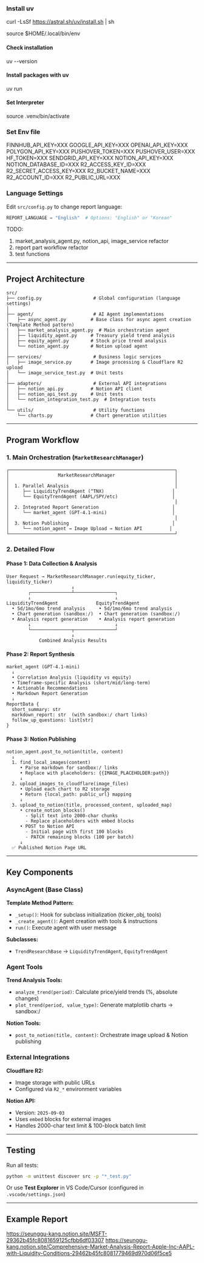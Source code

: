 ### Install uv

curl -LsSf https://astral.sh/uv/install.sh | sh

source $HOME/.local/bin/env

#### Check installation
uv --version


#### Install packages with uv

uv run

#### Set Interpreter

source .venv/bin/activate


### Set Env file

FINNHUB_API_KEY=XXX
GOOGLE_API_KEY=XXX
OPENAI_API_KEY=XXX
POLYGON_API_KEY=XXX
PUSHOVER_TOKEN=XXX
PUSHOVER_USER=XXX
HF_TOKEN=XXX
SENDGRID_API_KEY=XXX
NOTION_API_KEY=XXX
NOTION_DATABASE_ID=XXX
R2_ACCESS_KEY_ID=XXX
R2_SECRET_ACCESS_KEY=XXX
R2_BUCKET_NAME=XXX
R2_ACCOUNT_ID=XXX
R2_PUBLIC_URL=XXX

### Language Settings

Edit `src/config.py` to change report language:
```python
REPORT_LANGUAGE = "English"  # Options: "English" or "Korean"
```

TODO:
1. market_analysis_agent.py, notion_api, image_service refactor
2. report part workflow refactor
3. test functions


---

## Project Architecture

```
src/
├── config.py                   # Global configuration (language settings)
│
├── agent/                      # AI Agent implementations
│   ├── async_agent.py         # Base class for async agent creation (Template Method pattern)
│   ├── market_analysis_agent.py  # Main orchestration agent
│   ├── liquidity_agent.py     # Treasury yield trend analysis
│   ├── equity_agent.py        # Stock price trend analysis
│   └── notion_agent.py        # Notion upload agent
│
├── services/                   # Business logic services
│   ├── image_service.py       # Image processing & Cloudflare R2 upload
│   └── image_service_test.py  # Unit tests
│
├── adapters/                   # External API integrations
│   ├── notion_api.py          # Notion API client
│   ├── notion_api_test.py     # Unit tests
│   └── notion_integration_test.py  # Integration tests
│
└── utils/                      # Utility functions
    └── charts.py              # Chart generation utilities
```

---

## Program Workflow

### 1. Main Orchestration (`MarketResearchManager`)

```
┌─────────────────────────────────────────────────────────────┐
│                  MarketResearchManager                      │
│                                                             │
│  1. Parallel Analysis                                       │
│     ├── LiquidityTrendAgent (^TNX)                         │
│     └── EquityTrendAgent (AAPL/SPY/etc)                    │
│                                                             │
│  2. Integrated Report Generation                           │
│     └── market_agent (GPT-4.1-mini)                        │
│                                                             │
│  3. Notion Publishing                                      │
│     └── notion_agent → Image Upload → Notion API          │
└─────────────────────────────────────────────────────────────┘
```

### 2. Detailed Flow

#### Phase 1: Data Collection & Analysis
```
User Request → MarketResearchManager.run(equity_ticker, liquidity_ticker)
                        ↓
        ┌───────────────┴───────────────┐
        ↓                               ↓
LiquidityTrendAgent              EquityTrendAgent
  • 5d/1mo/6mo trend analysis     • 5d/1mo/6mo trend analysis
  • Chart generation (sandbox:/)  • Chart generation (sandbox:/)
  • Analysis report generation    • Analysis report generation
        ↓                               ↓
        └───────────────┬───────────────┘
                        ↓
            Combined Analysis Results
```

#### Phase 2: Report Synthesis
```
market_agent (GPT-4.1-mini)
  ↓
  • Correlation Analysis (liquidity vs equity)
  • Timeframe-specific Analysis (short/mid/long-term)
  • Actionable Recommendations
  • Markdown Report Generation
  ↓
ReportData {
  short_summary: str
  markdown_report: str  (with sandbox:/ chart links)
  follow_up_questions: list[str]
}
```

#### Phase 3: Notion Publishing
```
notion_agent.post_to_notion(title, content)
  ↓
  1. find_local_images(content)
     • Parse markdown for sandbox:/ links
     • Replace with placeholders: {{IMAGE_PLACEHOLDER:path}}
     ↓
  2. upload_images_to_cloudflare(image_files)
     • Upload each chart to R2 storage
     • Return {local_path: public_url} mapping
     ↓
  3. upload_to_notion(title, processed_content, uploaded_map)
     • create_notion_blocks()
       - Split text into 2000-char chunks
       - Replace placeholders with embed blocks
     • POST to Notion API
       - Initial page with first 100 blocks
       - PATCH remaining blocks (100 per batch)
     ↓
  ✅ Published Notion Page URL
```

---

## Key Components

### AsyncAgent (Base Class)
**Template Method Pattern:**
- `_setup()`: Hook for subclass initialization (ticker_obj, tools)
- `_create_agent()`: Agent creation with tools & instructions
- `run()`: Execute agent with user message

**Subclasses:**
- `TrendResearchBase` → `LiquidityTrendAgent`, `EquityTrendAgent`

### Agent Tools

**Trend Analysis Tools:**
- `analyze_trend(period)`: Calculate price/yield trends (%, absolute changes)
- `plot_trend(period, value_type)`: Generate matplotlib charts → sandbox:/

**Notion Tools:**
- `post_to_notion(title, content)`: Orchestrate image upload & Notion publishing

### External Integrations

**Cloudflare R2:**
- Image storage with public URLs
- Configured via `R2_*` environment variables

**Notion API:**
- Version: `2025-09-03`
- Uses `embed` blocks for external images
- Handles 2000-char text limit & 100-block batch limit

---

## Testing

Run all tests:
```bash
python -m unittest discover src -p "*_test.py"
```

Or use **Test Explorer** in VS Code/Cursor (configured in `.vscode/settings.json`)

---

## Example Report

https://seunggu-kang.notion.site/MSFT-29362b45fc8081659125cfbb6df03307
https://seunggu-kang.notion.site/Comprehensive-Market-Analysis-Report-Apple-Inc-AAPL-with-Liquidity-Conditions-29462b45fc8081779469d970d06f5ce5
